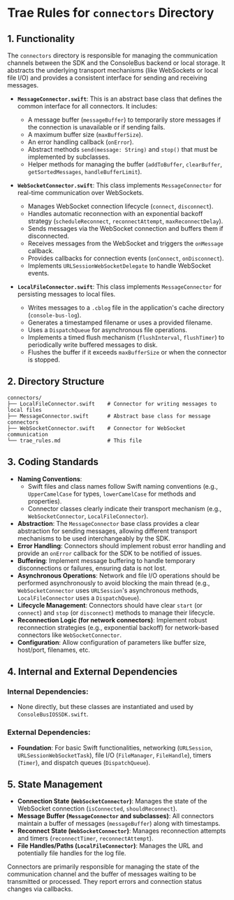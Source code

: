 # Trae Rules for `connectors` Directory

## 1. Functionality

The `connectors` directory is responsible for managing the communication channels between the SDK and the ConsoleBus backend or local storage. It abstracts the underlying transport mechanisms (like WebSockets or local file I/O) and provides a consistent interface for sending and receiving messages.

- **`MessageConnector.swift`**: This is an abstract base class that defines the common interface for all connectors. It includes:
    - A message buffer (`messageBuffer`) to temporarily store messages if the connection is unavailable or if sending fails.
    - A maximum buffer size (`maxBufferSize`).
    - An error handling callback (`onError`).
    - Abstract methods `send(message: String)` and `stop()` that must be implemented by subclasses.
    - Helper methods for managing the buffer (`addToBuffer`, `clearBuffer`, `getSortedMessages`, `handleBufferLimit`).

- **`WebSocketConnector.swift`**: This class implements `MessageConnector` for real-time communication over WebSockets.
    - Manages WebSocket connection lifecycle (`connect`, `disconnect`).
    - Handles automatic reconnection with an exponential backoff strategy (`scheduleReconnect`, `reconnectAttempt`, `maxReconnectDelay`).
    - Sends messages via the WebSocket connection and buffers them if disconnected.
    - Receives messages from the WebSocket and triggers the `onMessage` callback.
    - Provides callbacks for connection events (`onConnect`, `onDisconnect`).
    - Implements `URLSessionWebSocketDelegate` to handle WebSocket events.

- **`LocalFileConnector.swift`**: This class implements `MessageConnector` for persisting messages to local files.
    - Writes messages to a `.cblog` file in the application's cache directory (`console-bus-log`).
    - Generates a timestamped filename or uses a provided filename.
    - Uses a `DispatchQueue` for asynchronous file operations.
    - Implements a timed flush mechanism (`flushInterval`, `flushTimer`) to periodically write buffered messages to disk.
    - Flushes the buffer if it exceeds `maxBufferSize` or when the connector is stopped.

## 2. Directory Structure

```
connectors/
├── LocalFileConnector.swift    # Connector for writing messages to local files
├── MessageConnector.swift      # Abstract base class for message connectors
├── WebSocketConnector.swift    # Connector for WebSocket communication
└── trae_rules.md               # This file
```

## 3. Coding Standards

- **Naming Conventions**:
    - Swift files and class names follow Swift naming conventions (e.g., `UpperCamelCase` for types, `lowerCamelCase` for methods and properties).
    - Connector classes clearly indicate their transport mechanism (e.g., `WebSocketConnector`, `LocalFileConnector`).
- **Abstraction**: The `MessageConnector` base class provides a clear abstraction for sending messages, allowing different transport mechanisms to be used interchangeably by the SDK.
- **Error Handling**: Connectors should implement robust error handling and provide an `onError` callback for the SDK to be notified of issues.
- **Buffering**: Implement message buffering to handle temporary disconnections or failures, ensuring data is not lost.
- **Asynchronous Operations**: Network and file I/O operations should be performed asynchronously to avoid blocking the main thread (e.g., `WebSocketConnector` uses `URLSession`'s asynchronous methods, `LocalFileConnector` uses a `DispatchQueue`).
- **Lifecycle Management**: Connectors should have clear `start` (or `connect`) and `stop` (or `disconnect`) methods to manage their lifecycle.
- **Reconnection Logic (for network connectors)**: Implement robust reconnection strategies (e.g., exponential backoff) for network-based connectors like `WebSocketConnector`.
- **Configuration**: Allow configuration of parameters like buffer size, host/port, filenames, etc.

## 4. Internal and External Dependencies

### Internal Dependencies:
- None directly, but these classes are instantiated and used by `ConsoleBusIOSSDK.swift`.

### External Dependencies:
- **Foundation**: For basic Swift functionalities, networking (`URLSession`, `URLSessionWebSocketTask`), file I/O (`FileManager`, `FileHandle`), timers (`Timer`), and dispatch queues (`DispatchQueue`).

## 5. State Management

- **Connection State (`WebSocketConnector`)**: Manages the state of the WebSocket connection (`isConnected`, `shouldReconnect`).
- **Message Buffer (`MessageConnector` and subclasses)**: All connectors maintain a buffer of messages (`messageBuffer`) along with timestamps.
- **Reconnect State (`WebSocketConnector`)**: Manages reconnection attempts and timers (`reconnectTimer`, `reconnectAttempt`).
- **File Handles/Paths (`LocalFileConnector`)**: Manages the URL and potentially file handles for the log file.

Connectors are primarily responsible for managing the state of the communication channel and the buffer of messages waiting to be transmitted or processed. They report errors and connection status changes via callbacks.